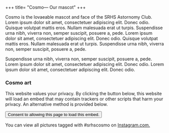 +++
title= "Cosmo— Our mascot"
+++

Cosmo is the lovaeable mascot and face of the SRHS Astornomy Club. Lorem ipsum dolor sit amet, consectetuer adipiscing elit. Donec odio. Quisque volutpat mattis eros. Nullam malesuada erat ut turpis. Suspendisse urna nibh, viverra non, semper suscipit, posuere a, pede. Lorem ipsum dolor sit amet, consectetuer adipiscing elit. Donec odio. Quisque volutpat mattis eros. Nullam malesuada erat ut turpis. Suspendisse urna nibh, viverra non, semper suscipit, posuere a, pede. 

Suspendisse urna nibh, viverra non, semper suscipit, posuere a, pede. Lorem ipsum dolor sit amet, consectetuer adipiscing elit. Donec odio. Lorem ipsum dolor sit amet, consectetuer adipiscing elit. Donec odio.

### Cosmo art
<div id="gdpr">
	<p>This website values your privacy. By clicking the button below, this website will load an embed that may contain trackers or other scripts that harm your privacy. An alternative method is provided below.</p>
	<button id="i" class="btn">Consent to allowing this page to load this embed.</a>
</div>
<p>
	You can view all pictures tagged with #srhscosmo on <a href="https://www.instagram.com/explore/tags/srhscosmo">Instagram.com.</a>
</p>
<script>
	var a = document.getElementById("i")
	var b = document.getElementById("gdpr")
	b.style.display = "block";
	a.addEventListener("click", () => {
		var i = document.createElement("i");
		i.height = "500px";
		i.src = "https://www.instagram.com/explore/tags/srhscosmo/";
		b.insertAdjacentElement("afterend", i)
		b.style.display = "none";
	}, false);
</script>
